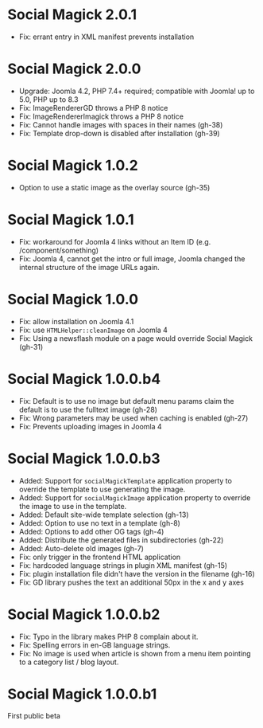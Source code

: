 # Social Magick 2.0.1
* Fix: errant entry in XML manifest prevents installation

# Social Magick 2.0.0

* Upgrade: Joomla 4.2, PHP 7.4+ required; compatible with Joomla! up to 5.0, PHP up to 8.3
* Fix: ImageRendererGD throws a PHP 8 notice
* Fix: ImageRendererImagick throws a PHP 8 notice
* Fix: Cannot handle images with spaces in their names (gh-38)
* Fix: Template drop-down is disabled after installation (gh-39)

# Social Magick 1.0.2

+ Option to use a static image as the overlay source (gh-35)

# Social Magick 1.0.1

* Fix: workaround for Joomla 4 links without an Item ID (e.g. /component/something)
* Fix: Joomla 4, cannot get the intro or full image, Joomla changed the internal structure of the image URLs again.

# Social Magick 1.0.0

* Fix: allow installation on Joomla 4.1
* Fix: use `HTMLHelper::cleanImage` on Joomla 4
* Fix: Using a newsflash module on a page would override Social Magick  (gh-31) 

# Social Magick 1.0.0.b4

* Fix: Default is to use no image but default menu params claim the default is to use the fulltext image (gh-28)
* Fix: Wrong parameters may be used when caching is enabled (gh-27)
* Fix: Prevents uploading images in Joomla 4

# Social Magick 1.0.0.b3

* Added: Support for `socialMagickTemplate` application property to override the template to use generating the image.
* Added: Support for `socialMagickImage` application property to override the image to use in the template.
* Added: Default site-wide template selection (gh-13)
* Added: Option to use no text in a template (gh-8)
* Added: Options to add other OG tags (gh-4)
* Added: Distribute the generated files in subdirectories (gh-22)
* Added: Auto-delete old images (gh-7)
* Fix: only trigger in the frontend HTML application
* Fix: hardcoded language strings in plugin XML manifest (gh-15)
* Fix: plugin installation file didn't have the version in the filename (gh-16)
* Fix: GD library pushes the text an additional 50px in the x and y axes

# Social Magick 1.0.0.b2

* Fix: Typo in the library makes PHP 8 complain about it.
* Fix: Spelling errors in en-GB language strings.
* Fix: No image is used when article is shown from a menu item pointing to a category list / blog layout.

# Social Magick 1.0.0.b1

First public beta